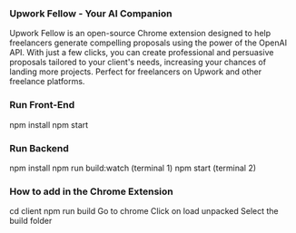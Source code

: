 ### Upwork Fellow - Your AI Companion

Upwork Fellow is an open-source Chrome extension designed to help freelancers generate compelling proposals using the power of the OpenAI API. With just a few clicks, you can create professional and persuasive proposals tailored to your client's needs, increasing your chances of landing more projects. Perfect for freelancers on Upwork and other freelance platforms.

### Run Front-End
npm install
npm start

### Run Backend
npm install 
npm run build:watch (terminal 1)
npm start (terminal 2)

### How to add in the Chrome Extension
cd client
npm run build 
Go to chrome
Click on load unpacked
Select the build folder
